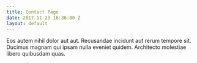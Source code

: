 ```yaml
---
title: Contact Page
date: 2017-11-23 16:36:00 Z
layout: default
---
```


Eos autem nihil dolor aut aut. Recusandae incidunt aut rerum tempore sit. Ducimus magnam qui ipsam nulla eveniet quidem. Architecto molestiae libero quibusdam quas.